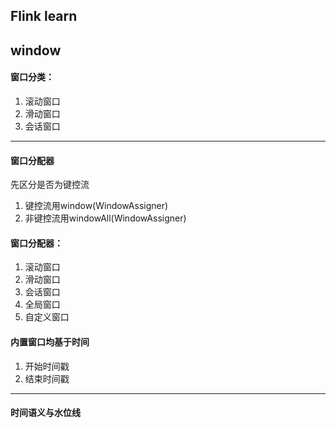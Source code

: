 ## Flink learn 

## window

#### 窗口分类：

1. 滚动窗口
2. 滑动窗口
3. 会话窗口

---

#### 窗口分配器

先区分是否为键控流

1. 键控流用window(WindowAssigner)
2. 非键控流用windowAll(WindowAssigner)


#### 窗口分配器：

1. 滚动窗口
2. 滑动窗口
3. 会话窗口
4. 全局窗口
5. 自定义窗口

#### 内置窗口均基于时间

1. 开始时间戳
2. 结束时间戳

---

#### 时间语义与水位线
